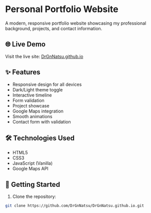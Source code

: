 # Personal Portfolio Website

A modern, responsive portfolio website showcasing my professional background, projects, and contact information.

## 🌐 Live Demo

Visit the live site: [DrGnNatsu.github.io](https://drgnnatsu.github.io)

## ✨ Features

- Responsive design for all devices
- Dark/Light theme toggle
- Interactive timeline
- Form validation
- Project showcase
- Google Maps integration
- Smooth animations
- Contact form with validation

## 🛠️ Technologies Used

- HTML5
- CSS3
- JavaScript (Vanilla)
- Google Maps API

## 🚀 Getting Started

1. Clone the repository:
```bash
git clone https://github.com/DrGnNatsu/DrGnNatsu.github.io.git
